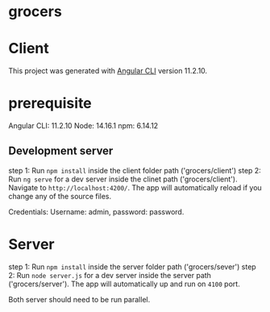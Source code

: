 # grocers

# Client

This project was generated with [Angular CLI](https://github.com/angular/angular-cli) version 11.2.10.

# prerequisite

Angular CLI: 11.2.10
Node: 14.16.1
npm: 6.14.12

## Development server

step 1: Run `npm install` inside the client folder path ('grocers/client')
step 2: Run `ng serve` for a dev server inside the clinet path ('grocers/client'). Navigate to `http://localhost:4200/`. The app will automatically reload if you change any of the source files.

Credentials: Username: admin, password: password.

# Server

step 1: Run `npm install` inside the server folder path ('grocers/sever')
step 2: Run `node server.js` for a dev server inside the server path ('grocers/server'). The app will automatically up and run on `4100` port.

Both server should need to be run parallel.
